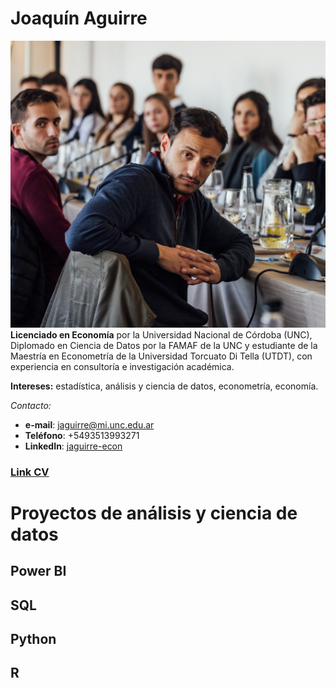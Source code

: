 # Joaquín Aguirre
![](images/in.jpg)
**Licenciado en Economía** por la Universidad Nacional de Córdoba (UNC), Diplomado en Ciencia de Datos por la FAMAF de la UNC y estudiante de la Maestría en Econometría de la Universidad Torcuato Di Tella (UTDT), con experiencia en consultoría e investigación académica.

**Intereses:** estadística, análisis y ciencia de datos, econometría, economía.

*Contacto:*
- **e-mail**: jaguirre@mi.unc.edu.ar
- **Teléfono**: +5493513993271
- **LinkedIn**: [jaguirre-econ](https://www.linkedin.com/in/jaguirre-econ/)

### [Link CV](https://github.com/jaguirre-econ/profile/blob/main/CV%20-%20Aguirre%2C%20Joaqu%C3%ADn.pdf)

# Proyectos de análisis y ciencia de datos

## Power BI

## SQL

## Python

## R


